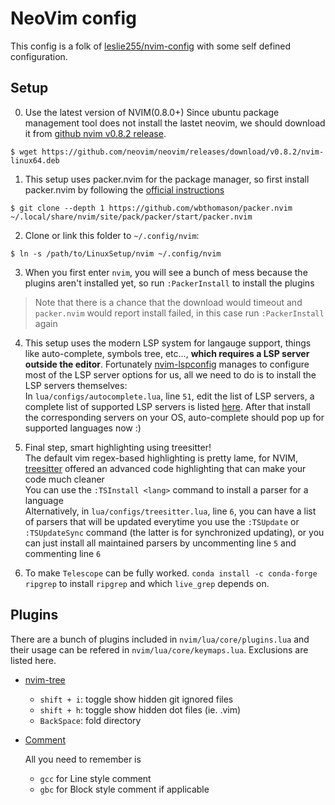 # NeoVim config

This config is a folk of [leslie255/nvim-config](https://github.com/leslie255/nvim-config) with some self defined configuration.

## Setup
0. Use the latest version of NVIM(0.8.0+)
Since ubuntu package management tool does not install the lastet neovim, we should download it from [github nvim v0.8.2 release](https://github.com/neovim/neovim/releases/tag/v0.8.2).
```shell
$ wget https://github.com/neovim/neovim/releases/download/v0.8.2/nvim-linux64.deb
```

1. This setup uses packer.nvim for the package manager, so first install packer.nvim by following the [official instructions](https://github.com/wbthomason/packer.nvim#quickstart)
```shell
$ git clone --depth 1 https://github.com/wbthomason/packer.nvim ~/.local/share/nvim/site/pack/packer/start/packer.nvim
```

2. Clone or link this folder to `~/.config/nvim`:
```shell
$ ln -s /path/to/LinuxSetup/nvim ~/.config/nvim
```

3. When you first enter `nvim`, you will see a bunch of mess because the plugins aren't installed yet, so run `:PackerInstall` to install the plugins<br>
> Note that there is a chance that the download would timeout and `packer.nvim` would report install failed, in this case run `:PackerInstall` again

4. This setup uses the modern LSP system for langauge support, things like auto-complete, symbols tree, etc..., **which requires a LSP server outside the editor**. Fortunately [nvim-lspconfig](https://github.com/neovim/nvim-lspconfig) manages to configure most of the LSP server options for us, all we need to do is to install the LSP servers themselves:<br>
In `lua/configs/autocomplete.lua`, line `51`, edit the list of LSP servers, a complete list of supported LSP servers is listed [here](https://github.com/neovim/nvim-lspconfig/blob/master/doc/server_configurations.md). After that install the corresponding servers on your OS, auto-complete should pop up for supported languages now :)

5. Final step, smart highlighting using treesitter!<br>
The default vim regex-based highlighting is pretty lame, for NVIM, [treesitter](https://github.com/nvim-treesitter/nvim-treesitter) offered an advanced code highlighting that can make your code much cleaner<br>
You can use the `:TSInstall <lang>` command to install a parser for a language<br>
Alternatively, in `lua/configs/treesitter.lua`, line `6`, you can have a list of parsers that will be updated everytime you use the `:TSUpdate` or `:TSUpdateSync` command (the latter is for synchronized updating), or you can just install all maintained parsers by uncommenting line `5` and commenting line `6`

6. To make `Telescope` can be fully worked.
`conda install -c conda-forge ripgrep` to install `ripgrep` and which `live_grep` depends on.

## Plugins

There are a bunch of plugins included in `nvim/lua/core/plugins.lua` and their usage can be refered in `nvim/lua/core/keymaps.lua`. 
Exclusions are listed here.

* [nvim-tree](https://github.com/kyazdani42/nvim-tree.lua) 
  * `shift + i`: toggle show hidden git ignored files
  * `shift + h`: toggle show hidden dot files (ie. .vim)
  * `BackSpace`: fold directory

* [Comment](https://github.com/numToStr/Comment.nvim)

  All you need to remember is 
  * `gcc` for Line style comment 
  * `gbc` for Block style comment if applicable


